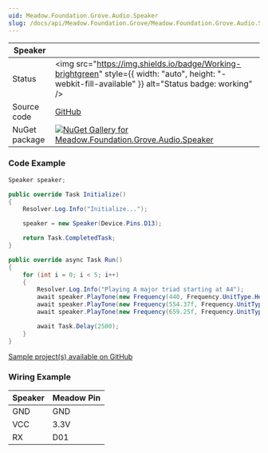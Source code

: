 ```yaml
---
uid: Meadow.Foundation.Grove.Audio.Speaker
slug: /docs/api/Meadow.Foundation.Grove/Meadow.Foundation.Grove.Audio.Speaker
---
```


| Speaker | |
|--------|--------|
| Status | <img src="https://img.shields.io/badge/Working-brightgreen" style={{ width: "auto", height: "-webkit-fill-available" }} alt="Status badge: working" /> |
| Source code | [GitHub](https://github.com/WildernessLabs/Meadow.Foundation.Grove/tree/main/Source/Speaker) |
| NuGet package | <a href="https://www.nuget.org/packages/Meadow.Foundation.Grove.Audio.Speaker/" target="_blank"><img src="https://img.shields.io/nuget/v/Meadow.Foundation.Grove.Audio.Speaker.svg?label=Meadow.Foundation.Grove.Audio.Speaker" alt="NuGet Gallery for Meadow.Foundation.Grove.Audio.Speaker" /></a> |

### Code Example

```csharp
Speaker speaker;

public override Task Initialize()
{
    Resolver.Log.Info("Initialize...");

    speaker = new Speaker(Device.Pins.D13);

    return Task.CompletedTask;
}

public override async Task Run()
{
    for (int i = 0; i < 5; i++)
    {
        Resolver.Log.Info("Playing A major triad starting at A4");
        await speaker.PlayTone(new Frequency(440, Frequency.UnitType.Hertz), TimeSpan.FromMilliseconds(500)); //A
        await speaker.PlayTone(new Frequency(554.37f, Frequency.UnitType.Hertz), TimeSpan.FromMilliseconds(500)); //C#
        await speaker.PlayTone(new Frequency(659.25f, Frequency.UnitType.Hertz), TimeSpan.FromMilliseconds(500)); //E

        await Task.Delay(2500);
    }
}

```

[Sample project(s) available on GitHub](https://github.com/WildernessLabs/Meadow.Foundation.Grove/tree/main/Source/Speaker/Sample/Speaker_Sample)

### Wiring Example

| Speaker | Meadow Pin |
|--------|------------|
| GND    | GND        |
| VCC    | 3.3V       |
| RX     | D01        |
